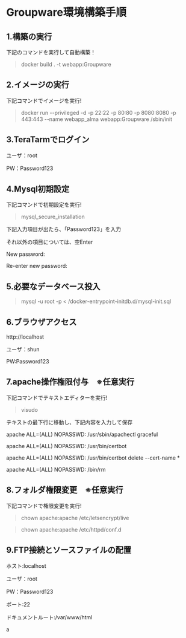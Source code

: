 # Groupware環境構築手順

## 1.構築の実行
下記のコマンドを実行して自動構築！

> docker build . -t webapp:Groupware


## 2.イメージの実行
下記コマンドでイメージを実行!

> docker run --privileged -d -p 22:22 -p 80:80 -p 8080:8080 -p 443:443 --name webapp_alma webapp:Groupware /sbin/init


## 3.TeraTarmでログイン
ユーザ：root

PW：Password123


## 4.Mysql初期設定
下記コマンドで初期設定を実行!

> mysql_secure_installation

下記入力項目が出たら、「Password123」を入力

それ以外の項目については、空Enter

New password:

Re-enter new password:


## 5.必要なデータベース投入
> mysql -u root -p < /docker-entrypoint-initdb.d/mysql-init.sql


## 6.ブラウザアクセス
http://localhost

ユーザ：shun

PW:Password123


## 7.apache操作権限付与　※任意実行
下記コマンドでテキストエディターを実行!

> visudo

テキストの最下行に移動し、下記内容を入力して保存

apache ALL=(ALL) NOPASSWD: /usr/sbin/apachectl graceful

apache ALL=(ALL) NOPASSWD: /usr/bin/certbot

apache ALL=(ALL) NOPASSWD: /usr/bin/certbot delete --cert-name *

apache ALL=(ALL) NOPASSWD: /bin/rm


## 8.フォルダ権限変更　※任意実行
下記コマンドで権限変更を実行!

> chown apache:apache /etc/letsencrypt/live

> chown apache:apache /etc/httpd/conf.d


## 9.FTP接続とソースファイルの配置
ホスト:localhost

ユーザ：root

PW：Password123

ポート:22

ドキュメントルート:/var/www/html

a